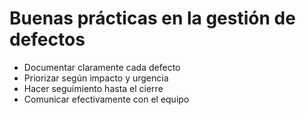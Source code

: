 # Buenas prácticas en la gestión de defectos

- Documentar claramente cada defecto
- Priorizar según impacto y urgencia
- Hacer seguimiento hasta el cierre
- Comunicar efectivamente con el equipo
